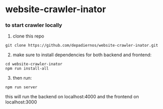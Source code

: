 # website-crawler-inator

### to start crawler locally

1. clone this repo

```
git clone https://github.com/depadiernos/website-crawler-inator.git
```

2. make sure to install dependencies for both backend and frontend:

```
cd website-crawler-inator
npm run install-all
```

3. then run:

```
npm run server
```

this will run the backend on localhost:4000 and the frontend on localhost:3000
